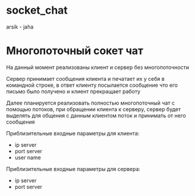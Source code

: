 # socket_chat
arsik - jaha

<h1>Многопоточный сокет чат</h1>

<p>На данный момент реализованы клиент и сервер без многопоточности</p>
<p>Сервер принимает сообщения клиента и печатает их у себя в командной строке, в ответ клиенту посылается сообщение что его письмо было получено и клиент прекращает работу</p>
<p>Далее планируется реализовать полностью многопоточный чат с помощью потоков, при обращении клиента к серверу, сервер будет выделять для общения с данным клиентом поток и принимать от него сообщения</p>
<p>Приблизительные входные параметры для клиента:</p>
<ul>
<li>ip server</li>
<li>port server</li>
<li>user name</li>
</ul>

<p>Приблизительные входные параметры для сервера:</p>
<ul>
<li>ip server</li>
<li>port server</li>
</ul>
